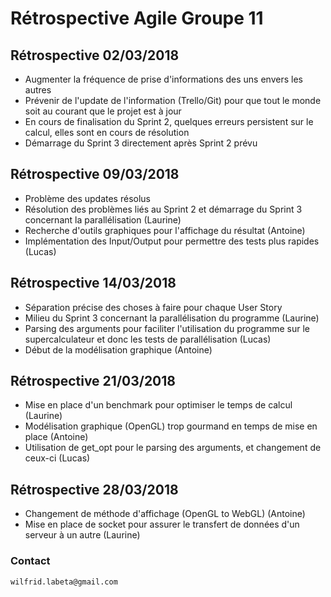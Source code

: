 # Rétrospective Agile Groupe 11

## Rétrospective 02/03/2018
  
- Augmenter la fréquence de prise d'informations des uns envers les autres  
- Prévenir de l'update de l'information (Trello/Git) pour que tout le monde soit au courant que le projet est à jour  
- En cours de finalisation du Sprint 2, quelques erreurs persistent sur le calcul, elles sont en cours de résolution  
- Démarrage du Sprint 3 directement après Sprint 2 prévu  

## Rétrospective 09/03/2018

- Problème des updates résolus  
- Résolution des problèmes liés au Sprint 2 et démarrage du Sprint 3 concernant la parallélisation (Laurine)  
- Recherche d'outils graphiques pour l'affichage du résultat (Antoine)  
- Implémentation des Input/Output pour permettre des tests plus rapides (Lucas)  

## Rétrospective 14/03/2018

- Séparation précise des choses à faire pour chaque User Story  
- Milieu du Sprint 3 concernant la parallélisation du programme (Laurine)  
- Parsing des arguments pour faciliter l'utilisation du programme sur le supercalculateur et donc les tests de parallélisation (Lucas)
- Début de la modélisation graphique (Antoine)  

## Rétrospective 21/03/2018

- Mise en place d'un benchmark pour optimiser le temps de calcul (Laurine)  
- Modélisation graphique (OpenGL) trop gourmand en temps de mise en place (Antoine)  
- Utilisation de get_opt pour le parsing des arguments, et changement de ceux-ci (Lucas)  

## Rétrospective 28/03/2018

- Changement de méthode d'affichage (OpenGL to WebGL) (Antoine)  
- Mise en place de socket pour assurer le transfert de données d'un serveur à un autre (Laurine)  

### Contact
`wilfrid.labeta@gmail.com`

